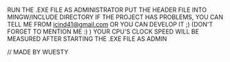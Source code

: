 RUN THE .EXE FILE AS ADMINISTRATOR
PUT THE HEADER FILE INTO MINGW/INCLUDE DIRECTORY
IF THE PROJECT HAS PROBLEMS, YOU CAN TELL ME FROM icind41@gmail.com
OR YOU CAN DEVELOP IT ;) (DON'T FORGET TO MENTION ME :) )
YOUR CPU'S CLOCK SPEED WILL BE MEASURED AFTER STARTING THE .EXE FILE AS ADMIN

// MADE BY WUESTY
